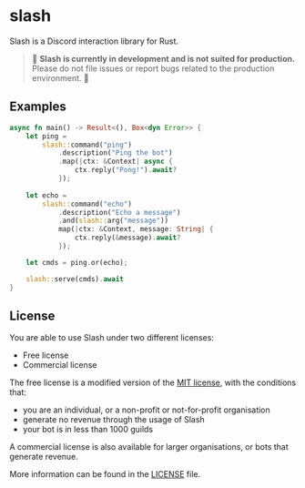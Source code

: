 # slash

Slash is a Discord interaction library for Rust.

> 🚧 **Slash is currently in development and is not suited for production.** Please do not file issues or report bugs related to the production environment. 🚧

## Examples

```rs
async fn main() -> Result<(), Box<dyn Error>> {
	let ping = 
		slash::command("ping")
			.description("Ping the bot")
			.map(|ctx: &Context| async {
				ctx.reply("Pong!").await?
			});
	
	let echo = 
		slash::command("echo")
			.description("Echo a message")
			.and(slash::arg("message"))
			map(|ctx: &Context, message: String| {
				ctx.reply(&message).await?
			});

	let cmds = ping.or(echo);

	slash::serve(cmds).await
}
```

## License

You are able to use Slash under two different licenses:

-   Free license
-   Commercial license

The free license is a modified version of the [MIT license](https://opensource.org/licenses/MIT), with the conditions that:

-   you are an individual, or a non-profit or not-for-profit organisation
-   generate no revenue through the usage of Slash
-   your bot is in less than 1000 guilds

A commercial license is also available for larger organisations, or bots that generate revenue.

More information can be found in the [LICENSE](LICENSE.md) file.
